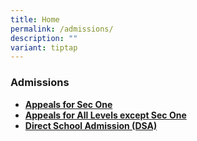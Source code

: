 ```yaml
---
title: Home
permalink: /admissions/
description: ""
variant: tiptap
---
```

### **Admissions**
* **[Appeals for Sec One](https://form.gov.sg/639c484bad255700122688bd)**
* **[Appeals for All Levels except Sec One](https://form.gov.sg/#!/5f859d0d1e16e10011670caf)**
* **[Direct School Admission (DSA)](https://go.gov.sg/acsbr-cca)**